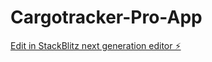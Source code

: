 # Cargotracker-Pro-App

[Edit in StackBlitz next generation editor ⚡️](https://stackblitz.com/~/github.com/ElPiratanegro/Cargotracker-Pro-App)